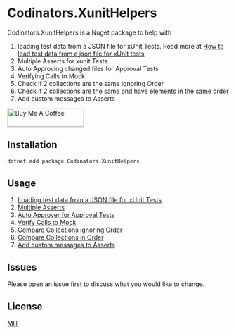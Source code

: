 # Codinators.XunitHelpers

Codinators.XunitHelpers is a Nuget package to help with

1. loading test data from a JSON file for xUnit Tests. Read more
   at [How to load test data from a json file for xUnit tests](https://www.ankursheel.com/blog/load-test-data-from-a-json-file-for-xunit-tests)
2. Multiple Asserts for xunit Tests.
3. Auto Approving changed files for Approval Tests
4. Verifying Calls to Mock<Ilogger>
5. Check if 2 collections are the same ignoring Order
6. Check if 2 collections are the same and have elements in the same order
7. Add custom messages to Asserts

<a href="https://www.buymeacoffee.com/ankursheel" target="_blank"><img src="https://www.buymeacoffee.com/assets/img/custom_images/orange_img.png" alt="Buy Me A Coffee" style="height: 41px !important;width: 174px !important;box-shadow: 0px 3px 2px 0px rgba(190, 190, 190, 0.5) !important;-webkit-box-shadow: 0px 3px 2px 0px rgba(190, 190, 190, 0.5) !important;" ></a>

## Installation

```cmd
dotnet add package Codinators.XunitHelpers
```

## Usage

1. [Loading test data from a JSON file for xUnit Tests](xUnitHelpers/docs/UsageJsonFileDataAttribute.md)
2. [Multiple Asserts](xUnitHelpers/docs/MultipleAsserts.md)
3. [Auto Approver for Approval Tests](xUnitHelpers/docs/AutoApprover.md)
4. [Verify Calls to Mock<Ilogger>](xUnitHelpers/docs/VerifyLogs.md)
5. [Compare Collections ignoring Order](xUnitHelpers/docs/CompareCollectionsIgnoringOrder.md)
6. [Compare Collections in Order](xUnitHelpers/docs/CompareCollectionsInOrder.md)
7. [Add custom messages to Asserts](xUnitHelpers/docs/CustomMessages.md)

## Issues

Please open an issue first to discuss what you would like to change.

## License

[MIT](https://choosealicense.com/licenses/mit/)
